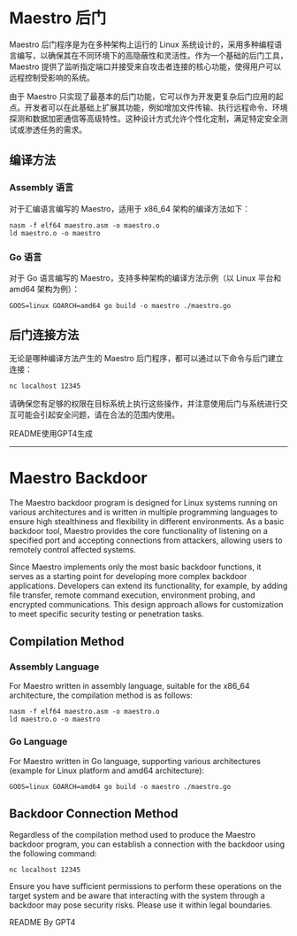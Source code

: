 # Maestro 后门

Maestro 后门程序是为在多种架构上运行的 Linux 系统设计的，采用多种编程语言编写，以确保其在不同环境下的高隐蔽性和灵活性。作为一个基础的后门工具，Maestro 提供了监听指定端口并接受来自攻击者连接的核心功能，使得用户可以远程控制受影响的系统。

由于 Maestro 只实现了最基本的后门功能，它可以作为开发更复杂后门应用的起点。开发者可以在此基础上扩展其功能，例如增加文件传输、执行远程命令、环境探测和数据加密通信等高级特性。这种设计方式允许个性化定制，满足特定安全测试或渗透任务的需求。

## 编译方法

### Assembly 语言

对于汇编语言编写的 Maestro，适用于 x86_64 架构的编译方法如下：

```shell
nasm -f elf64 maestro.asm -o maestro.o
ld maestro.o -o maestro
```

### Go 语言

对于 Go 语言编写的 Maestro，支持多种架构的编译方法示例（以 Linux 平台和 amd64 架构为例）：

```shell
GOOS=linux GOARCH=amd64 go build -o maestro ./maestro.go
```

## 后门连接方法

无论是哪种编译方法产生的 Maestro 后门程序，都可以通过以下命令与后门建立连接：

```shell
nc localhost 12345
```

请确保您有足够的权限在目标系统上执行这些操作，并注意使用后门与系统进行交互可能会引起安全问题，请在合法的范围内使用。

README使用GPT4生成

------

# Maestro Backdoor

The Maestro backdoor program is designed for Linux systems running on various architectures and is written in multiple programming languages to ensure high stealthiness and flexibility in different environments. As a basic backdoor tool, Maestro provides the core functionality of listening on a specified port and accepting connections from attackers, allowing users to remotely control affected systems.

Since Maestro implements only the most basic backdoor functions, it serves as a starting point for developing more complex backdoor applications. Developers can extend its functionality, for example, by adding file transfer, remote command execution, environment probing, and encrypted communications. This design approach allows for customization to meet specific security testing or penetration tasks.

## Compilation Method

### Assembly Language

For Maestro written in assembly language, suitable for the x86_64 architecture, the compilation method is as follows:

```shell
nasm -f elf64 maestro.asm -o maestro.o
ld maestro.o -o maestro
```

### Go Language

For Maestro written in Go language, supporting various architectures (example for Linux platform and amd64 architecture):

```shell
GOOS=linux GOARCH=amd64 go build -o maestro ./maestro.go
```

## Backdoor Connection Method

Regardless of the compilation method used to produce the Maestro backdoor program, you can establish a connection with the backdoor using the following command:

```shell
nc localhost 12345
```

Ensure you have sufficient permissions to perform these operations on the target system and be aware that interacting with the system through a backdoor may pose security risks. Please use it within legal boundaries.

README By GPT4

